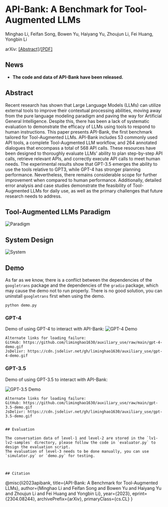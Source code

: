 # API-Bank: A Benchmark for Tool-Augmented LLMs
Minghao Li, Feifan Song, Bowen Yu, Haiyang Yu, Zhoujun Li, Fei Huang, Yongbin Li

arXiv: [[Abstract]](https://arxiv.org/abs/2304.08244)/[[PDF]](https://arxiv.org/pdf/2304.08244.pdf)
<!-- PDF: [API-Bank-arxiv-version.pdf](API-Bank-arxiv-version.pdf)
 -->


## News
- **The code and data of API-Bank have been released.**
 
## Abstract

Recent research has shown that Large Language Models (LLMs) can utilize external tools to improve their contextual processing abilities, moving away from the pure language modeling paradigm and paving the way for Artificial General Intelligence. Despite this, there has been a lack of systematic evaluation to demonstrate the efficacy of LLMs using tools to respond to human instructions. This paper presents API-Bank, the first benchmark tailored for Tool-Augmented LLMs. API-Bank includes 53 commonly used API tools, a complete Tool-Augmented LLM workflow, and 264 annotated dialogues that encompass a total of 568 API calls. These resources have been designed to thoroughly evaluate LLMs' ability to plan step-by-step API calls, retrieve relevant APIs, and correctly execute API calls to meet human needs. The experimental results show that GPT-3.5 emerges the ability to use the tools relative to GPT3, while GPT-4 has stronger planning performance. Nevertheless, there remains considerable scope for further improvement when compared to human performance. Additionally, detailed error analysis and case studies demonstrate the feasibility of Tool-Augmented LLMs for daily use, as well as the primary challenges that future research needs to address.

## Tool-Augmented LLMs Paradigm

![Paradigm](https://cdn.jsdelivr.net/gh/liminghao1630/auxiliary_use/figures/flowchart.png)

## System Design

![System](https://cdn.jsdelivr.net/gh/liminghao1630/auxiliary_use/figures/system.png)

## Demo
As far as we know, there is a conflict between the dependencies of the `googletrans` package and the dependencies of the `gradio` package, which may cause the demo not to run properly. There is no good solution, you can uninstall `googletrans` first when using the demo.

```
python demo.py
```

### GPT-4
Demo of using GPT-4 to interact with API-Bank:
![GPT-4 Demo](https://cdn.jsdelivr.net/gh/liminghao1630/auxiliary_use/gpt-4-demo.gif)
```
Alternate links for loading failure:
GitHub: https://github.com/liminghao1630/auxiliary_use/raw/main/gpt-4-demo.gif
JsDelivr: https://cdn.jsdelivr.net/gh/liminghao1630/auxiliary_use/gpt-4-demo.gif
```

### GPT-3.5
Demo of using GPT-3.5 to interact with API-Bank:

![GPT-3.5 Demo](https://cdn.jsdelivr.net/gh/liminghao1630/auxiliary_use/gpt-3.5-demo.gif)
```
Alternate links for loading failure:
GitHub: https://github.com/liminghao1630/auxiliary_use/raw/main/gpt-3.5-demo.gif
JsDelivr: https://cdn.jsdelivr.net/gh/liminghao1630/auxiliary_use/gpt-3.5-demo.gif
```
```

## Evaluation

The conversation data of level-1 and level-2 are stored in the `lv1-lv2-samples` directory, please follow the code in `evaluator.py` to design the evaluation script.
The evaluation of level-3 needs to be done manually, you can use `simulator.py` or `demo.py` for testing.



## Citation

```
@misc{li2023apibank,
      title={API-Bank: A Benchmark for Tool-Augmented LLMs}, 
      author={Minghao Li and Feifan Song and Bowen Yu and Haiyang Yu and Zhoujun Li and Fei Huang and Yongbin Li},
      year={2023},
      eprint={2304.08244},
      archivePrefix={arXiv},
      primaryClass={cs.CL}
}
```
